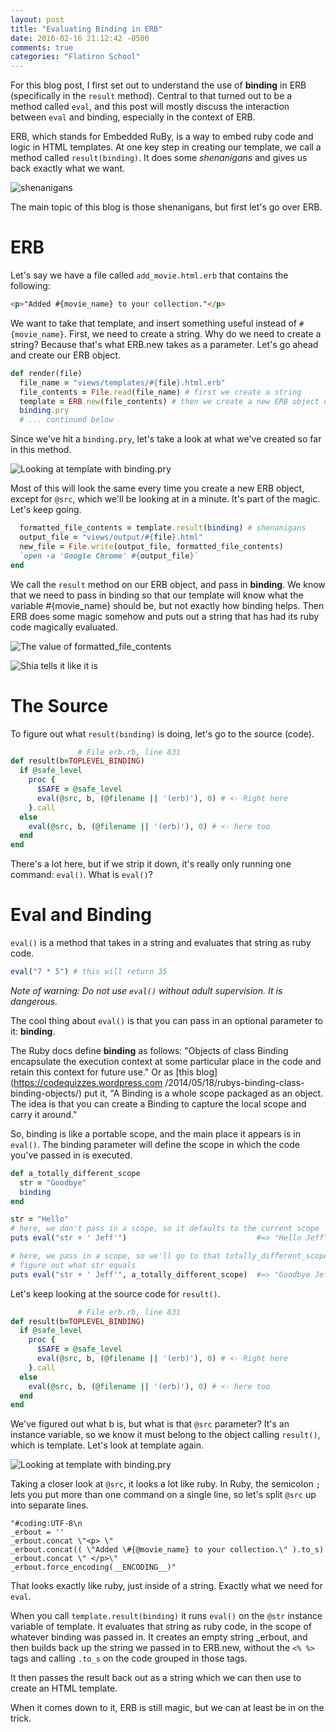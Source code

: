 ```yaml
---
layout: post
title: "Evaluating Binding in ERB"
date: 2016-02-16 21:12:42 -0500
comments: true
categories: "Flatiron School"
---
```


For this blog post, I first set out to understand the use of **binding** in ERB (specifically in the `result` method). Central to that turned out to be a method called `eval`, and this post will mostly discuss the interaction between `eval` and binding, especially in the context of ERB.  

ERB, which stands for Embedded RuBy, is a way to embed ruby code and logic in HTML templates. At one key step in creating our template, we call a method called `result(binding)`. It does some *shenanigans* and gives us back exactly what we want.

![shenanigans](http://i.giphy.com/UNeHvSzLsXwE8.gif)

The main topic of this blog is those shenanigans, but first let's go over ERB.

# ERB

Let's say we have a file called `add_movie.html.erb` that contains the following:

``` HTML
<p>"Added #{movie_name} to your collection."</p>
```

We want to take that template, and insert something useful instead of `#{movie_name}`. First, we need to create a string. Why do we need to create a string? Because that's what ERB.new takes as a parameter. Let's go ahead and create our ERB object.

``` Ruby
def render(file)
  file_name = "views/templates/#{file}.html.erb"
  file_contents = File.read(file_name) # first we create a string
  template = ERB.new(file_contents) # then we create a new ERB object using that string
  binding.pry
  # ... continued below
```

Since we've hit a `binding.pry`, let's take a look at what we've created so far in this method. 

![Looking at template with binding.pry](http://i.imgur.com/E8iuTRr.png)

Most of this will look the same every time you create a new ERB object, except for `@src`, which we'll be looking at in a minute. It's part of the magic. Let's keep going.

``` Ruby
  formatted_file_contents = template.result(binding) # shenanigans
  output_file = "views/output/#{file}.html"
  new_file = File.write(output_file, formatted_file_contents)
  `open -a 'Google Chrome' #{output_file}`
end
```

We call the `result` method on our ERB object, and pass in **binding**. We know that we need to pass in binding so that our template will know what the variable #{movie_name} should be, but not exactly how binding helps. Then ERB does some magic somehow and puts out a string that has had its ruby code magically evaluated. 

![The value of formatted_file_contents](http://i.imgur.com/XxdoZQG.png)

![Shia tells it like it is](http://i.imgur.com/YsbKHg1.gif)

# The Source
To figure out what `result(binding)` is doing, let's go to the source (code).

``` Ruby
               # File erb.rb, line 831
def result(b=TOPLEVEL_BINDING)
  if @safe_level
    proc {
      $SAFE = @safe_level
      eval(@src, b, (@filename || '(erb)'), 0) # <- Right here
    }.call
  else
    eval(@src, b, (@filename || '(erb)'), 0) # <- here too
  end
end
```

There's a lot here, but if we strip it down, it's really only running one command: `eval()`. What is `eval()`?

# Eval and Binding
`eval()` is a method that takes in a string and evaluates that string as ruby code.

``` Ruby
eval("7 * 5") # this will return 35
```
*Note of warning: Do not use `eval()` without adult supervision. It is dangerous.*

The cool thing about `eval()` is that you can pass in an optional parameter to it: **binding**. 

The Ruby docs define **binding** as follows: "Objects of class Binding encapsulate the execution context at some particular place in the code and retain this context for future use." Or as [this blog](https://codequizzes.wordpress.com
/2014/05/18/rubys-binding-class-binding-objects/) put it, "A Binding is a whole scope packaged as an object. The idea is that you can create a Binding to capture the local scope and carry it around." 

So, binding is like a portable scope, and the main place it appears is in `eval()`. The binding parameter will define the scope in which the code you've passed in is executed. 

``` Ruby
def a_totally_different_scope
  str = "Goodbye"
  binding
end

str = "Hello" 
# here, we don't pass in a scope, so it defaults to the current scope
puts eval("str + ' Jeff'")                             #=> "Hello Jeff"

# here, we pass in a scope, so we'll go to that totally_different_scope to
# figure out what str equals
puts eval("str + ' Jeff'", a_totally_different_scope)  #=> "Goodbye Jeff"
```

Let's keep looking at the source code for `result()`.

``` Ruby
               # File erb.rb, line 831
def result(b=TOPLEVEL_BINDING)
  if @safe_level
    proc {
      $SAFE = @safe_level
      eval(@src, b, (@filename || '(erb)'), 0) # <- Right here
    }.call
  else
    eval(@src, b, (@filename || '(erb)'), 0) # <- here too
  end
end
```

We've figured out what b is, but what is that `@src` parameter? It's an instance variable, so we know it must belong to the object calling `result()`, which is template. Let's look at template again.

![Looking at template with binding.pry](http://i.imgur.com/E8iuTRr.png)

Taking a closer look at `@src`, it looks a lot like ruby. In Ruby, the semicolon `;` lets you put more than one command on a single line, so let's split `@src` up into separate lines.

```
"#coding:UTF-8\n
_erbout = ''
_erbout.concat \"<p> \"
_erbout.concat(( \"Added \#{@movie_name} to your collection.\" ).to_s)
_erbout.concat \" </p>\"
_erbout.force_encoding(__ENCODING__)"
```

That looks exactly like ruby, just inside of a string. Exactly what we need for `eval`.

When you call `template.result(binding)` it runs `eval()` on the `@str` instance variable of template. It evaluates that string as ruby code, in the scope of whatever binding was passed in. It creates an empty string _erbout, and then builds back up the string we passed in to ERB.new, without the `<% %>` tags and calling `.to_s` on the code grouped in those tags.

It then passes the result back out as a string which we can then use to create an HTML template.

When it comes down to it, ERB is still magic, but we can at least be in on the trick.


